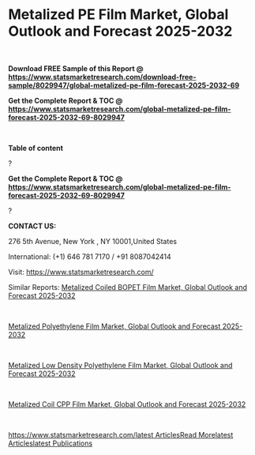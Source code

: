 <h1>Metalized PE Film Market, Global Outlook and Forecast 2025-2032</h1><br/><p><strong>Download FREE Sample of this Report @ <a href="https://www.statsmarketresearch.com/download-free-sample/8029947/global-metalized-pe-film-forecast-2025-2032-69">https://www.statsmarketresearch.com/download-free-sample/8029947/global-metalized-pe-film-forecast-2025-2032-69</a></strong></p>
 
 
 
 <div><b>Get the Complete Report & TOC @ <a href="https://www.statsmarketresearch.com/global-metalized-pe-film-forecast-2025-2032-69-8029947">https://www.statsmarketresearch.com/global-metalized-pe-film-forecast-2025-2032-69-8029947</a></b></div>
 
 
 
 <p><br />
 
 <b>Table of content</b></p>
 
 
 
 <p>? </p>
 
 
 
 <div><b>Get the Complete Report & TOC @ <a href="https://www.statsmarketresearch.com/global-metalized-pe-film-forecast-2025-2032-69-8029947">https://www.statsmarketresearch.com/global-metalized-pe-film-forecast-2025-2032-69-8029947</a></b></div>
 
 
 
 <p>? </p>
 
 
 
 <p><b>CONTACT US:</b><br />
 
 276 5th Avenue, New York , NY 10001,United States<br />
 
 International: (+1) 646 781 7170 / +91 8087042414<br />
 
 Visit: <a href="https://www.statsmarketresearch.com/">https://www.statsmarketresearch.com/</a><br />
 
 Similar Reports: <a href="https://www.statsmarketresearch.com/global-metalized-pe-film-forecast-2025-2032-69-8029947">Metalized Coiled BOPET Film Market, Global Outlook and Forecast 2025-2032 </a><br />
 
 <br />
 
 <a href="https://www.statsmarketresearch.com/global-metalized-pe-film-forecast-2025-2032-69-8029947">Metalized Polyethylene Film Market, Global Outlook and Forecast 2025-2032</a><br />
 
 <br />
 
 <a href="https://www.statsmarketresearch.com/global-metalized-pe-film-forecast-2025-2032-69-8029947">Metalized Low Density Polyethylene Film Market, Global Outlook and Forecast 2025-2032 </a><br />
 
 <br />
 
 <a href="https://www.statsmarketresearch.com/global-metalized-pe-film-forecast-2025-2032-69-8029947">Metalized Coil CPP Film Market, Global Outlook and Forecast 2025-2032 </a><br />
 
 <br />
 
 <a href="https://gyeongbokgung.com">https://www.statsmarketresearch.com/</a><a href="https://hallyeomaritime.com">latest Articles</a><a href="https://jingwansa.com">Read More</a><a href="https://nguoiviet.jp/">latest Articles</a><a href="https://www.intelmarketresearch.com/">latest Publications</a></p>